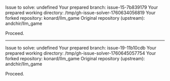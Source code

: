 Issue to solve: undefined
Your prepared branch: issue-15-7b839179
Your prepared working directory: /tmp/gh-issue-solver-1760634056819
Your forked repository: konard/llm_game
Original repository (upstream): andchir/llm_game

Proceed.

---

Issue to solve: undefined
Your prepared branch: issue-19-11b10cdb
Your prepared working directory: /tmp/gh-issue-solver-1760645057754
Your forked repository: konard/llm_game
Original repository (upstream): andchir/llm_game

Proceed.